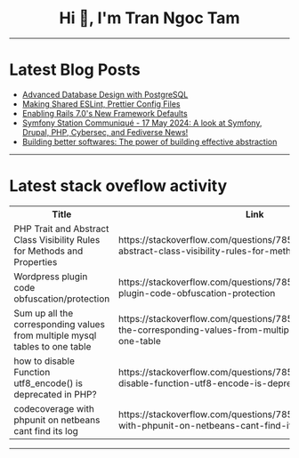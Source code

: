 <h1 align="center">Hi 👋, I'm Tran Ngoc Tam</h1>

---

# Latest Blog Posts 
<!-- BLOG-POST-LIST:START -->
- [Advanced Database Design with PostgreSQL](https://dev.to/kartikmehta8/advanced-database-design-with-postgresql-50ia)
- [Making Shared ESLint, Prettier Config Files](https://dev.to/solleedata/making-shared-eslint-prettier-config-files-fdi)
- [Enabling Rails 7.0&#39;s New Framework Defaults](https://dev.to/hassanahmed/enabling-rails-70s-new-framework-defaults-hkb)
- [Symfony Station Communiqué - 17 May 2024: A look at Symfony, Drupal, PHP, Cybersec, and Fediverse News!](https://dev.to/reubenwalker64/symfony-station-communique-17-may-2024-a-look-at-symfony-drupal-php-cybersec-and-fediverse-news-o9a)
- [Building better softwares: The power of building effective abstraction](https://dev.to/raffaeleloi/building-better-softwares-the-power-of-building-effective-abstraction-3de4)
<!-- BLOG-POST-LIST:END -->

---

# Latest stack oveflow activity
<table>
  <tr><th>Title</th><th>Link</th></tr>
  <!-- STACKOVERFLOW:START --><tr><td>PHP Trait and Abstract Class Visibility Rules for Methods and Properties</td><td>https://stackoverflow.com/questions/78501280/php-trait-and-abstract-class-visibility-rules-for-methods-and-properties</td></tr><tr><td>Wordpress plugin code obfuscation/protection</td><td>https://stackoverflow.com/questions/78501156/wordpress-plugin-code-obfuscation-protection</td></tr><tr><td>Sum up all the corresponding values from multiple mysql tables to one table</td><td>https://stackoverflow.com/questions/78501088/sum-up-all-the-corresponding-values-from-multiple-mysql-tables-to-one-table</td></tr><tr><td>how to disable Function utf8_encode&lpar;&rpar; is deprecated in PHP?</td><td>https://stackoverflow.com/questions/78501080/how-to-disable-function-utf8-encode-is-deprecated-in-php</td></tr><tr><td>codecoverage with phpunit on netbeans cant find its log</td><td>https://stackoverflow.com/questions/78501069/codecoverage-with-phpunit-on-netbeans-cant-find-its-log</td></tr><!-- STACKOVERFLOW:END -->
</table>

---


